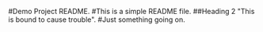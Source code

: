 #Demo Project README.
#This is a simple README file.
##Heading 2
"This is bound to cause trouble".
#Just something going on.

